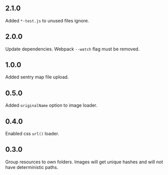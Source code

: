 ## 2.1.0

Added `*-test.js` to unused files ignore.

## 2.0.0

Update dependencies. Webpack `--watch` flag must be removed.

## 1.0.0

Added sentry map file upload.

## 0.5.0

Added `originalName` option to image loader.

## 0.4.0

Enabled css `url()` loader.

## 0.3.0

Group resources to own folders. Images will get unique hashes and will not have deterministic paths.
